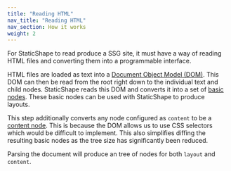 ```yaml
---
title: "Reading HTML"
nav_title: "Reading HTML"
nav_section: How it works
weight: 2
---
```


For StaticShape to read produce a SSG site, it must have a way of reading HTML files and converting them into a programmable interface.

HTML files are loaded as text into a [Document Object Model (DOM)](https://developer.mozilla.org/en-US/docs/Web/API/Document_Object_Model). This DOM can then be read from the root right down to the individual text and child nodes. StaticShape reads this DOM and converts it into a set of [basic nodes](/docs/basic-nodes/). These basic nodes can be used with StaticShape to produce layouts.

This step additionally converts any node configured as `content` to be a [content node](/docs/content-formatting/). This is because the DOM allows us to use CSS selectors which would be difficult to implement. This also simplifies diffing the resulting basic nodes as the tree size has significantly been reduced.

Parsing the document will produce an tree of nodes for both `layout` and `content`. 
